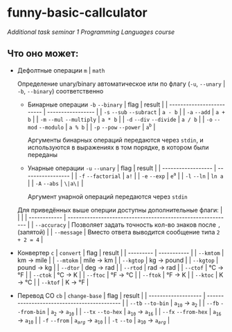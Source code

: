 # funny-basic-callculator
*Additional task seminar 1 Programming Languages course*

## Что оно может:

- Дефолтные операции `m` | `math`

    Определение unary/binary автоматическое или по флагу (`-u`, `--unary` | `-b`, `--binary`) соответственно
    - Бинарные операции `-b` `--binary`
        | flag                      | result            |
        | ------------------------- | ----------------- |
        | `-s` `--sub` `--subract`  | `a - b`           |
        | `-a` `--add`              | `a +  b`          |
        | `-m` `--mul` `--multiply` | `a * b`           |
        | `-d` `--div` `--divide`   | `a / b`           |
        | `-o` `--mod` `--modulo`   | `a % b`           |
        | `-p` `--pow` `--power`    | `a`<sup>`b`</sup> |

        Аргументы бинарных операций передаются через `stdin`, и используются в выражениях в том порядке, в котором были переданы

    - Унарные операции `-u` `--unary`
        | flag               | result            |
        | ------------------ | ----------------- |
        | `-f` `--factorial` | `a!`              |
        | `-e` `--exp`       | `e`<sup>`a`</sup> |
        | `-l` `--ln`        | `ln a`            |
        | `-A` `--abs`       | `\|a\|`           |

        Аргумент унарной операций передаются через `stdin`

    Для приведённых выше оперции доступны дополнительные флаги:
    |              |                                                             |
    | ------------ | ----------------------------------------------------------- |
    | `--accuracy` | Позволяет задать точность кол-во знаков после `,` (запятой) |
    | `--message`  | Вместо ответа выводится сообщение типа `2 + 2 = 4`          |

- Конвертер `c` | `convert`
    | flag      | result      |
    | --------- | ----------- |
    | `--kmtom` | km -> mile  |
    | `--mtokm` | mile -> km  |
    | `--kgtop` | kg -> pound |
    | `--kgtop` | pound -> kg |
    | `--dtor`  | deg -> rad  |
    | `--rtod`  | rad -> rad  |
    | `--ctof`  | °C -> °F    |
    | `--ctok`  | °C -> K     |
    | `--ftoc`  | °F -> °C    |
    | `--ftok`  | °F -> K     |
    | `--ktoc`  | K -> °C     |
    | `--ktof`  | K -> °F     |

- Перевод СО `cb` | `change-base`
    | flag                | result                                      |
    | ------------------- | ------------------------------------------- |
    | `--tb` `--to-bin`   | `a`<sub>`10`</sub> -> `a`<sub>`2`</sub>     |
    | `--fb` `--from-bin` | `a`<sub>`2`</sub> -> `a`<sub>`10`</sub>     |
    | `--tx` `--to-hex`   | `a`<sub>`10`</sub> -> `a`<sub>`16`</sub>    |
    | `--fx` `--from-hex` | `a`<sub>`16`</sub> -> `a`<sub>`10`</sub>    |
    | `-f` `--from`       | `a`<sub>*`arg`*</sub> -> `a`<sub>`10`</sub> |
    | `-t` `--to`         | `a`<sub>`10`</sub> -> `a`<sub>*`arg`*</sub> |
